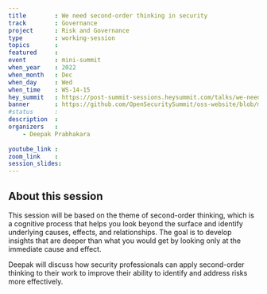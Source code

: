 ```yaml
---
title        : We need second-order thinking in security
track        : Governance
project      : Risk and Governance
type         : working-session
topics       : 
featured     :
event        : mini-summit
when_year    : 2022
when_month   : Dec
when_day     : Wed
when_time    : WS-14-15
hey_summit   : https://post-summit-sessions.heysummit.com/talks/we-need-secondorder-thinking-in-security/
banner       : https://github.com/OpenSecuritySummit/oss-website/blob/main/content/sessions/2022/banners/Second-order%20thinking.png?raw=true
#status      : 
description  :
organizers   :
    - Deepak Prabhakara
    
youtube_link : 
zoom_link    : 
session_slides:
---
```




## About this session
This session will be based on the theme of second-order thinking, which is a cognitive process that helps you look beyond the surface and identify underlying causes, effects, and relationships. The goal is to develop insights that are deeper than what you would get by looking only at the immediate cause and effect.

Deepak will discuss how security professionals can apply second-order thinking to their work to improve their ability to identify and address risks more effectively. 

